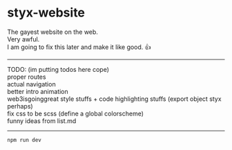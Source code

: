 # styx-website

The gayest website on the web.  
Very awful.  
I am going to fix this later and make it like good. 👍

---

TODO: (im putting todos here cope)  
proper routes  
actual navigation  
better intro animation  
web3isgoinggreat style stuffs + code highlighting stuffs (export object styx perhaps)  
fix css to be scss (define a global colorscheme)  
funny ideas from list.md  

---

```bash
npm run dev
```
